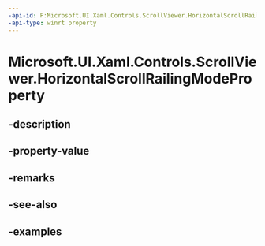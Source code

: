 ```yaml
---
-api-id: P:Microsoft.UI.Xaml.Controls.ScrollViewer.HorizontalScrollRailingModeProperty
-api-type: winrt property
---
```


# Microsoft.UI.Xaml.Controls.ScrollViewer.HorizontalScrollRailingModeProperty

<!--
public static Windows.UI.Xaml.DependencyProperty HorizontalScrollRailingModeProperty { get; }
-->


## -description

## -property-value

## -remarks

## -see-also

## -examples


